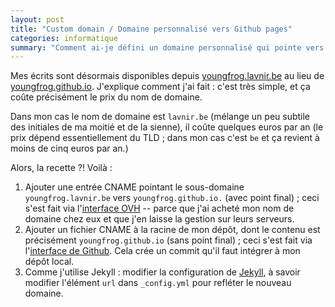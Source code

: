 ```yaml
---
layout: post
title: "Custom domain / Domaine personnalisé vers Github pages"
categories: informatique
summary: "Comment ai-je défini un domaine personnalisé qui pointe vers mon site (publié au travers de Github pages)."
---
```

Mes écrits sont désormais disponibles depuis [youngfrog.lavnir.be](https://youngfrog.lavnir.be) au lieu de [youngfrog.github.io](https://youngfrog.github.io). J'explique comment j'ai fait : c'est très simple, et ça coûte précisément le prix du nom de domaine.

Dans mon cas le nom de domaine est `lavnir.be`  (mélange un peu subtile des initiales de ma moitié et de la sienne), il coûte quelques euros par an (le prix dépend essentiellement du TLD ; dans mon cas c'est `be` et ça revient à moins de cinq euros par an.)

Alors, la recette ?! Voilà :

1. Ajouter une entrée CNAME pointant le sous-domaine `youngfrog.lavnir.be` vers `youngfrog.github.io.` (avec point final) ; ceci s'est fait via l'[interface OVH](https://docs.ovh.com/fr/domains/editer-ma-zone-dns/) -- parce que j'ai acheté mon nom de domaine chez eux et que j'en laisse la gestion sur leurs serveurs.
2. Ajouter un fichier CNAME à la racine de mon dépôt, dont le contenu est précisément `youngfrog.github.io` (sans point final) ; ceci s'est fait via l'[interface de Github](https://help.github.com/en/github/working-with-github-pages/managing-a-custom-domain-for-your-github-pages-site#configuring-a-subdomain). Cela crée un commit qu'il faut intégrer à mon dépôt local.
3. Comme j'utilise Jekyll : modifier la configuration de [Jekyll](http://jekyllrb.com/), à savoir modifier l'élément `url` dans `_config.yml` pour refléter le nouveau domaine.

